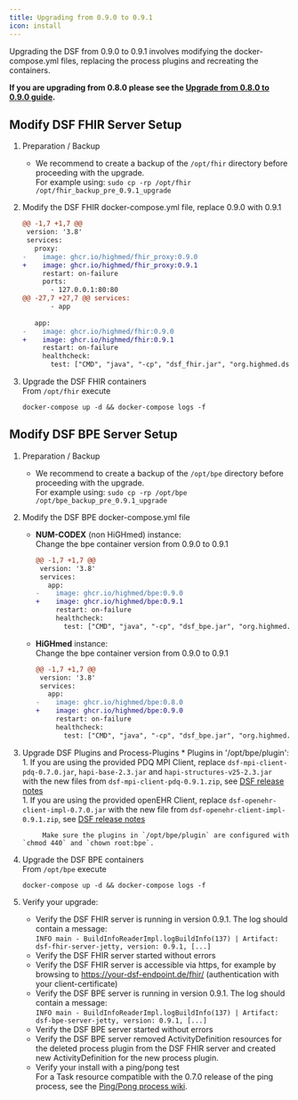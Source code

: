 ```yaml
---
title: Upgrading from 0.9.0 to 0.9.1
icon: install
---
```

Upgrading the DSF from 0.9.0 to 0.9.1 involves modifying the docker-compose.yml files, replacing the process plugins and recreating the containers.


**If you are upgrading from 0.8.0 please see the [Upgrade from 0.8.0 to 0.9.0 guide](upgradeFrom8.md).**


## Modify DSF FHIR Server Setup
1. Preparation / Backup
    * We recommend to create a backup of the `/opt/fhir` directory before proceeding with the upgrade.  
    For example using: `sudo cp -rp /opt/fhir /opt/fhir_backup_pre_0.9.1_upgrade`

1. Modify the DSF FHIR docker-compose.yml file, replace 0.9.0 with 0.9.1
    ```diff
    @@ -1,7 +1,7 @@
     version: '3.8'
     services:
       proxy:
    -    image: ghcr.io/highmed/fhir_proxy:0.9.0
    +    image: ghcr.io/highmed/fhir_proxy:0.9.1
         restart: on-failure
         ports:
           - 127.0.0.1:80:80
    @@ -27,7 +27,7 @@ services:
           - app
     
       app:
    -    image: ghcr.io/highmed/fhir:0.9.0
    +    image: ghcr.io/highmed/fhir:0.9.1
         restart: on-failure
         healthcheck:
           test: ["CMD", "java", "-cp", "dsf_fhir.jar", "org.highmed.dsf.fhir.StatusClient"]
    ```

1. Upgrade the DSF FHIR containers  
    From `/opt/fhir` execute  
    ```
    docker-compose up -d && docker-compose logs -f
    ```

## Modify DSF BPE Server Setup
1. Preparation / Backup
    * We recommend to create a backup of the `/opt/bpe` directory before proceeding with the upgrade.  
    For example using: `sudo cp -rp /opt/bpe /opt/bpe_backup_pre_0.9.1_upgrade`

1. Modify the DSF BPE docker-compose.yml file
    * **NUM-CODEX** (non HiGHmed) instance:  
        Change the bpe container version from 0.9.0 to 0.9.1

        ```diff
        @@ -1,7 +1,7 @@
         version: '3.8'
         services:
           app:
        -    image: ghcr.io/highmed/bpe:0.9.0
        +    image: ghcr.io/highmed/bpe:0.9.1
             restart: on-failure
             healthcheck:
               test: ["CMD", "java", "-cp", "dsf_bpe.jar", "org.highmed.dsf.bpe.StatusClient"]
        ```

    *  **HiGHmed** instance:  
        Change the bpe container version from 0.9.0 to 0.9.1

        ```diff
        @@ -1,7 +1,7 @@
         version: '3.8'
         services:
           app:
        -    image: ghcr.io/highmed/bpe:0.8.0
        +    image: ghcr.io/highmed/bpe:0.9.0
             restart: on-failure
             healthcheck:
               test: ["CMD", "java", "-cp", "dsf_bpe.jar", "org.highmed.dsf.bpe.StatusClient"]
        ```

1. Upgrade DSF Plugins and Process-Plugins
        * Plugins in '/opt/bpe/plugin':
            1. If you are using the provided PDQ MPI Client, replace `dsf-mpi-client-pdq-0.7.0.jar`, `hapi-base-2.3.jar` and `hapi-structures-v25-2.3.jar` with the new files from `dsf-mpi-client-pdq-0.9.1.zip`, see [DSF release notes](https://github.com/highmed/highmed-dsf/releases/tag/v0.9.1)  
            1. If you are using the provided openEHR Client, replace `dsf-openehr-client-impl-0.7.0.jar` with the new file from `dsf-openehr-client-impl-0.9.1.zip`, see [DSF release notes](https://github.com/highmed/highmed-dsf/releases/tag/v0.9.1)  

            Make sure the plugins in `/opt/bpe/plugin` are configured with `chmod 440` and `chown root:bpe`.  


1. Upgrade the DSF BPE containers  
    From `/opt/bpe` execute  
    ```
    docker-compose up -d && docker-compose logs -f
    ```

1. Verify your upgrade:
    * Verify the DSF FHIR server is running in version 0.9.1. The log should contain a message:  
        `INFO main - BuildInfoReaderImpl.logBuildInfo(137) | Artifact: dsf-fhir-server-jetty, version: 0.9.1, [...]`
    * Verify the DSF FHIR server started without errors
    * Verify the DSF FHIR server is accessible via https, for example by browsing to https://your-dsf-endpoint.de/fhir/ (authentication with your client-certificate)
    * Verify the DSF BPE server is running in version 0.9.1. The log should contain a message:  
        `INFO main - BuildInfoReaderImpl.logBuildInfo(137) | Artifact: dsf-bpe-server-jetty, version: 0.9.1, [...]`
    * Verify the DSF BPE server started without errors
    * Verify the DSF BPE server removed ActivityDefinition resources for the deleted process plugin from the DSF FHIR server and created new ActivityDefinition for the new process plugin.
    * Verify your install with a ping/pong test  
        For a Task resource compatible with the 0.7.0 release of the ping process, see the [Ping/Pong process wiki](https://github.com/highmed/highmed-processes/wiki/Process-Ping-Start-v0.7.0).  